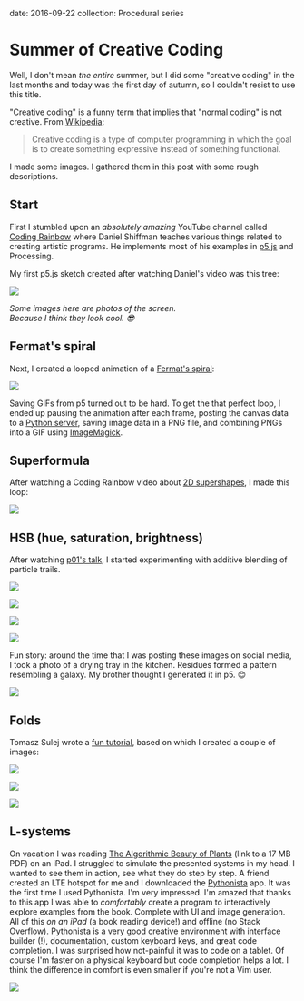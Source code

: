 date: 2016-09-22
collection: Procedural series

Summer of Creative Coding
=========================

Well, I don't mean *the entire* summer, but I did some "creative coding"
in the last months and today was the first day of autumn, so I couldn't
resist to use this title.

"Creative coding" is a funny term that implies that "normal coding" is
not creative.  From [Wikipedia][]:

> Creative coding is a type of computer programming in which the goal is
> to create something expressive instead of something functional.

I made some images. I gathered them in this post with some rough
descriptions.

  [Wikipedia]: https://en.wikipedia.org/wiki/Creative_coding


Start
-----

First I stumbled upon an *absolutely amazing* YouTube channel called
[Coding Rainbow][] where Daniel Shiffman teaches various things related
to creating artistic programs. He implements most of his examples in
[p5.js][] and Processing.

My first p5.js sketch created after watching Daniel's video was this tree:

![](p5-tree.jpg)

*Some images here are photos of the screen.<br/>
Because I think they look cool. 😎*

  [p5.js]: http://p5js.org/
  [Coding Rainbow]: http://codingrainbow.com/



Fermat's spiral
---------------

Next, I created a looped animation of a [Fermat's spiral][]:

![](fermats-spiral.gif)

Saving GIFs from p5 turned out to be hard. To get the that perfect
loop, I ended up pausing the animation after each frame, posting the
canvas data to a [Python server][], saving image data in a PNG file, and
combining PNGs into a GIF using [ImageMagick][].

  [Fermat's spiral]: https://en.wikipedia.org/wiki/Fermat%27s_spiral
  [Python server]: https://github.com/narfdotpl/narf.pl/blob/master/content/assets/summer-of-creative-coding/gif-export/server.py
  [ImageMagick]: https://github.com/narfdotpl/narf.pl/blob/master/content/assets/summer-of-creative-coding/gif-export/make-gif


Superformula
------------

After watching a Coding Rainbow video about [2D supershapes][supershapes],
I&nbsp;made this loop:

![](superformula.gif)

  [supershapes]: https://youtu.be/ksRoh-10lak


HSB (hue, saturation, brightness)
---------------------------------

After watching [p01's talk][p01], I started experimenting with additive
blending of particle trails.

  [p01]: http://www.p01.org/FrontTrends_2016/

![](hsb/comet.jpg)

![](hsb/nebula.jpg)

![](hsb/fire-ball.jpg)

![](hsb/iris.jpg)


Fun story: around the time that I was posting these images on social
media, I took a photo of a drying tray in the kitchen.  Residues formed
a pattern resembling a galaxy.  My brother thought I generated it in p5. 😊

![](hsb/kitchen.jpg)


Folds
-----

Tomasz Sulej wrote a [fun tutorial][folds], based on which I created a
couple of images:

![](folds/tan.jpg)

![](folds/star.jpg)

![](folds/tiles.jpg)

  [folds]: https://generateme.wordpress.com/2016/04/11/folds/


L-systems
---------

On vacation
I was reading [The Algorithmic Beauty of Plants][abop]
(link to a&nbsp;17&nbsp;MB PDF)
on an iPad.
I struggled to simulate the presented systems in my head. I wanted to see them in action, see what they do step by step.
A friend created an LTE hotspot for me and I downloaded the [Pythonista][] app.
It was the first time I used Pythonista. I'm very impressed.
I'm amazed that thanks to this app I was able to *comfortably* create a program to interactively explore examples from the book.
Complete with UI and image generation. All of this *on an iPad* (a book reading device!) and offline (no Stack Overflow).
Pythonista is a very good creative environment with interface builder (!), documentation, custom keyboard keys, and great code completion.
I was surprised how not-painful it was to code on a tablet. Of course I'm faster on a physical keyboard but code completion helps a lot.
I think the difference in comfort is even smaller if you're not a Vim user.

![](l-systems.png)

  [abop]: http://algorithmicbotany.org/papers/abop/abop.pdf
  [Pythonista]: http://omz-software.com/pythonista/
